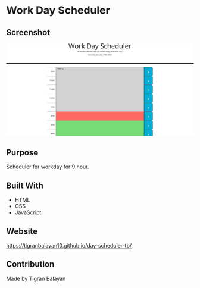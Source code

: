 # Work Day Scheduler

## Screenshot
![Mockup Screenshot](./scheduler-mockup.jpg)

## Purpose
Scheduler for workday for 9 hour.

## Built With
* HTML
* CSS
* JavaScript

## Website
https://tigranbalayan10.github.io/day-scheduler-tb/

## Contribution
Made by Tigran Balayan